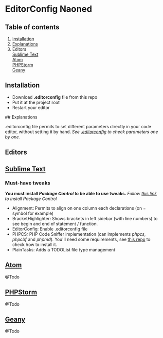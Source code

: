 # EditorConfig Naoned

## Table of contents

1. [Installation](#installation)
1. [Explanations](#explanations)
1. Editors<br>
    [Sublime Text](#editor_st)<br>
    [Atom](#editor_atom)<br>
    [PHPStorm](#editor_phpstorm)<br>
    [Geany](#editor_geany)<br>

## <a name='installation'>Installation</a>

- Download **.editorconfig** file from this repo
- Put it at the project root
- Restart your editor

## <a name='explanations'>Explanations</a>

.editorconfig file permits to set different parameters directly in your code editor, without setting it by hand.
*See [.editorconfig](.editorconfig) to check parameters one by one.*


## Editors

## <a href="http://www.sublimetext.com/" target="_blank" name='editor_st'>Sublime Text</a>
### Must-have tweaks
**You must install *Package Control* to be able to use tweaks.**
*Follow [this link](https://packagecontrol.io/installation) to install Package Control*

- Alignment:
    Permits to align on one column each declarations (on = symbol for example)
- BracketHighlighter:
    Shows brackets in left sidebar (with line numbers) to see begin and end of statement / function.
- EditorConfig:
    Enable .editorconfig file
- PHPCS:
    PHP Code Sniffer implementation (can implements *phpcs*, *phpcbf* and *phpmd*). You'll need some requirements, see [this repo](https://github.com/naoned/php-convention) to check how to install it.
- PlainTasks:
    Adds a TODOList file type management


## <a href="http://www.atom.io/" target="_blank" name='editor_atom'>Atom</a>
@Todo

## <a href="https://www.jetbrains.com/phpstorm/" target="_blank" name='editor_phpstorm'>PHPStorm</a>
@Todo

## <a href="http://www.geany.org/" target="_blank" name='editor_geany'>Geany</a>
@Todo
